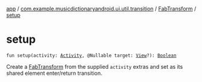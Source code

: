 [app](../../index.md) / [com.example.musicdictionaryandroid.ui.util.transition](../index.md) / [FabTransform](index.md) / [setup](./setup.md)

# setup

`fun setup(activity: `[`Activity`](https://developer.android.com/reference/android/app/Activity.html)`, @Nullable target: `[`View`](https://developer.android.com/reference/android/view/View.html)`?): `[`Boolean`](https://kotlinlang.org/api/latest/jvm/stdlib/kotlin/-boolean/index.html)

Create a [FabTransform](index.md) from the supplied `activity` extras and set as its
shared element enter/return transition.

